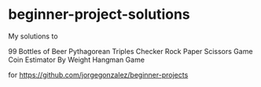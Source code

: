 # beginner-project-solutions

My solutions to 

99 Bottles of Beer
Pythagorean Triples Checker
Rock Paper Scissors Game
Coin Estimator By Weight
Hangman Game

for https://github.com/jorgegonzalez/beginner-projects
